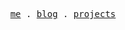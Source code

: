 <p align="center">
  <samp>
    <a href="https://yonggit.vercel.app">me</a> .
    <a href="https://yonggit.vercel.app/posts">blog</a> .
    <a href="https://yonggit.vercel.app/projects">projects</a>
  </samp>
</p>



<!--   <a href="https://reactjs.org/" target="_blank" rel="noreferrer"> <img src="https://raw.githubusercontent.com/devicons/devicon/master/icons/react/react-original-wordmark.svg" alt="react" width="40" height="40"/> </a> 
  <a href="https://vuejs.org/" target="_blank" rel="noreferrer"> <img src="https://raw.githubusercontent.com/vuejs/docs/a77f9e210eefce9eedf6326d712f93eabf7d1acd/src/public/logo.svg" alt="vuejs" width="40" height="40"/> </a> -->

<p align="center"> 
   <a href="https://komarev.com/ghpvc/?username=NelsonYong&abbreviated=true" target="_blank" rel="noreferrer">
</p>


<!-- [![NelsonYong's github activity graph](https://activity-graph.herokuapp.com/graph?username=NelsonYong&theme=dracula)](https://github.com/ashutosh00710/github-readme-activity-graph)
 -->


<!--  <div style="dispaly:flex;width="100%">
                                    <img src="https://github-readme-stats.vercel.app/api?username=NelsonYong&count_private=true&show_icons=true&theme=react&show_owner=true" alt="Readme Card"" style="flex:1;margin-right:32px;zoom:85%" /></div>

 -->
